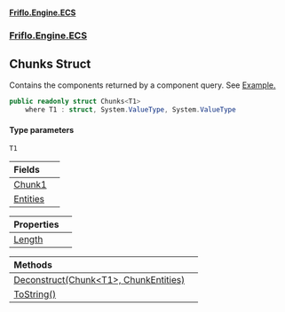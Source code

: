 #### [Friflo.Engine.ECS](index.md 'index')
### [Friflo.Engine.ECS](Friflo.Engine.ECS.md 'Friflo.Engine.ECS')

## Chunks<T1> Struct

Contains the components returned by a component query.
See <a href="https://friflo.gitbook.io/friflo.engine.ecs/examples/optimization#enumerate-query-chunks">Example.</a>

```csharp
public readonly struct Chunks<T1>
    where T1 : struct, System.ValueType, System.ValueType
```
#### Type parameters

<a name='Friflo.Engine.ECS.Chunks_T1_.T1'></a>

`T1`

| Fields | |
| :--- | :--- |
| [Chunk1](Chunks_T1_.Chunk1.md 'Friflo.Engine.ECS.Chunks<T1>.Chunk1') | |
| [Entities](Chunks_T1_.Entities.md 'Friflo.Engine.ECS.Chunks<T1>.Entities') | |

| Properties | |
| :--- | :--- |
| [Length](Chunks_T1_.Length.md 'Friflo.Engine.ECS.Chunks<T1>.Length') | |

| Methods | |
| :--- | :--- |
| [Deconstruct(Chunk&lt;T1&gt;, ChunkEntities)](Chunks_T1_.Deconstruct(Chunk_T1_,ChunkEntities).md 'Friflo.Engine.ECS.Chunks<T1>.Deconstruct(Friflo.Engine.ECS.Chunk<T1>, Friflo.Engine.ECS.ChunkEntities)') | |
| [ToString()](Chunks_T1_.ToString().md 'Friflo.Engine.ECS.Chunks<T1>.ToString()') | |
